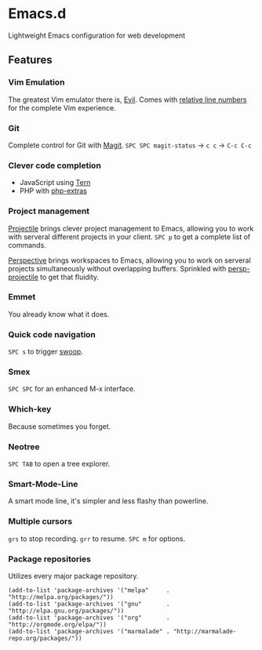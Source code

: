# Emacs.d
Lightweight Emacs configuration for web development

## Features

### Vim Emulation
The greatest Vim emulator there is, [Evil](https://github.com/emacs-evil/evil). Comes with [relative line numbers](https://github.com/coldnew/linum-relative) for the complete Vim experience.

### Git
Complete control for Git with [Magit](https://magit.vc/).
```SPC SPC magit-status``` -> ```c c``` -> ```C-c C-c``` 

### Clever code completion
* JavaScript using [Tern](http://ternjs.net/)
* PHP with [php-extras](https://marmalade-repo.org/packages/php-extras)

### Project management
[Projectile](https://github.com/bbatsov/projectile) brings clever project management to Emacs, allowing you to work with serveral different projects in your client. ```SPC p``` to get a complete list of commands. 

[Perspective](https://github.com/nex3/perspective-el) brings workspaces to Emacs, allowing you to work on serveral projects simultaneously without overlapping buffers.
Sprinkled with [persp-projectile](https://github.com/bbatsov/persp-projectile) to get that fluidity. 

### Emmet
You already know what it does. 

### Quick code navigation
```SPC s``` to trigger [swoop](https://github.com/ShingoFukuyama/emacs-swoop).

### Smex
```SPC SPC``` for an enhanced M-x interface.

### Which-key
Because sometimes you forget.

### Neotree
```SPC TAB``` to open a tree explorer. 

### Smart-Mode-Line
A smart mode line, it's simpler and less flashy than powerline.

### Multiple cursors
```grs``` to stop recording. ```grr``` to resume. 
```SPC m``` for options.

### Package repositories
Utilizes every major package repository.
```
(add-to-list 'package-archives '("melpa"     . "http://melpa.org/packages/"))
(add-to-list 'package-archives '("gnu"       . "http://elpa.gnu.org/packages/"))
(add-to-list 'package-archives '("org"       . "http://orgmode.org/elpa/"))
(add-to-list 'package-archives '("marmalade" . "http://marmalade-repo.org/packages/"))
```
